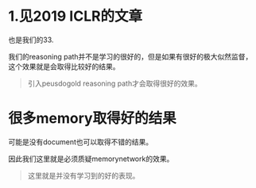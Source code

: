 # 1.见2019 ICLR的文章
也是我们的33.

我们的reasoning path并不是学习的很好的，但是如果有很好的极大似然监督，这个效果就是会取得比较好的结果。

>引入peusdogold reasoning path才会取得很好的效果。

# 很多memory取得好的结果
可能是没有document也可以取得不错的结果。

因此我们这里就是必须质疑memorynetwork的效果。
>这里就是并没有学习到的好的表现。

